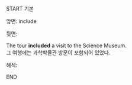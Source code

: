 START
기본

앞면:
include


뒷면:
<div>The tour <b>included</b> a visit to the Science Museum. </div><div>그 여행에는 과학박물관 방문이 포함되어 있었다.</div>


해석:

END